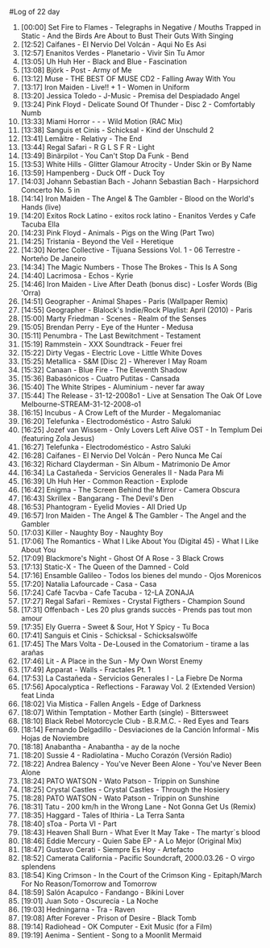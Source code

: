 #Log of 22 day

1. [00:00] Set Fire to Flames - Telegraphs in Negative / Mouths Trapped in Static - And the Birds Are About to Bust Their Guts With Singing
1. [12:52] Caifanes - El Nervio Del Volcán - Aqui No Es Asi
1. [12:57] Enanitos Verdes - Planetario - Vivir Sin Tu Amor
1. [13:05] Uh Huh Her - Black and Blue - Fascination
1. [13:08] Björk - Post - Army of Me
1. [13:12] Muse - THE BEST OF MUSE CD2 - Falling Away With You
1. [13:17] Iron Maiden - Live!! + 1 - Women in Uniform
1. [13:20] Jessica Toledo - J-Music - Premisa del Despiadado Angel
1. [13:24] Pink Floyd - Delicate Sound Of Thunder - Disc 2 - Comfortably Numb
1. [13:33] Miami Horror - - - Wild Motion (RAC Mix)
1. [13:38] Sanguis et Cinis - Schicksal - Kind der Unschuld 2
1. [13:41] Lemâitre - Relativy - The End
1. [13:44] Regal Safari - R G L S F R - Light
1. [13:49] Binärpilot - You Can't Stop Da Funk - Bend
1. [13:53] White Hills - Glitter Glamour Atrocity - Under Skin or By Name
1. [13:59] Hampenberg - Duck Off - Duck Toy
1. [14:03] Johann Sebastian Bach - Johann Sebastian Bach - Harpsichord Concerto No. 5 in
1. [14:14] Iron Maiden - The Angel & The Gambler - Blood on the World's Hands (live)
1. [14:20] Exitos Rock Latino - exitos rock latino - Enanitos Verdes y Cafe Tacuba Ella
1. [14:23] Pink Floyd - Animals - Pigs on the Wing (Part Two)
1. [14:25] Tristania - Beyond the Veil - Heretique
1. [14:30] Nortec Collective - Tijuana Sessions Vol. 1 - 06 Terrestre - Norteño De Janeiro
1. [14:34] The Magic Numbers - Those The Brokes - This Is A Song
1. [14:40] Lacrimosa - Echos - Kyrie
1. [14:46] Iron Maiden - Live After Death (bonus disc) - Losfer Words (Big 'Orra)
1. [14:51] Geographer - Animal Shapes - Paris (Wallpaper Remix)
1. [14:55] Geographer - Blalock's Indie/Rock Playlist: April (2010) - Paris
1. [15:00] Marty Friedman - Scenes - Realm of the Senses
1. [15:05] Brendan Perry - Eye of the Hunter - Medusa
1. [15:11] Penumbra - The Last Bewitchment - Testament
1. [15:19] Rammstein - XXX Soundtrack - Feuer frei
1. [15:22] Dirty Vegas - Electric Love - Little White Doves
1. [15:25] Metallica - S&M [Disc 2] - Wherever I May Roam
1. [15:32] Canaan - Blue Fire - The Eleventh Shadow
1. [15:36] Babasónicos - Cuatro Putitas - Cansada
1. [15:40] The White Stripes - Aluminium - never far away
1. [15:44] The Release - 31-12-2008o1 - Live at Sensation The Oak Of Love Melbourne-STREAM-31-12-2008-o1
1. [16:15] Incubus - A Crow Left of the Murder - Megalomaniac
1. [16:20] Telefunka - Electrodoméstico - Astro Saluki
1. [16:25] Jozef van Wissem - Only Lovers Left Alive OST - In Templum Dei (featuring Zola Jesus)
1. [16:27] Telefunka - Electrodoméstico - Astro Saluki
1. [16:28] Caifanes - El Nervio Del Volcán - Pero Nunca Me Caí
1. [16:32] Richard Clayderman - Sin Album - Matrimonio De Amor
1. [16:34] La Castañeda - Servicios Generales II - Nada Para Mi
1. [16:39] Uh Huh Her - Common Reaction - Explode
1. [16:42] Enigma - The Screen Behind the Mirror - Camera Obscura
1. [16:43] Skrillex - Bangarang - The Devil's Den
1. [16:53] Phantogram - Eyelid Movies - All Dried Up
1. [16:57] Iron Maiden - The Angel & The Gambler - The Angel and the Gambler
1. [17:03] Killer - Naughty Boy - Naughty Boy
1. [17:06] The Romantics - What I Like About You (Digital 45) - What I Like About You
1. [17:09] Blackmore's Night - Ghost Of A Rose - 3 Black Crows
1. [17:13] Static-X - The Queen of the Damned - Cold
1. [17:16] Ensamble Galileo - Todos los bienes del mundo - Ojos Morenicos
1. [17:20] Natalia Lafourcade - Casa - Casa
1. [17:24] Café Tacvba - Cafe Tacuba - 12-LA ZONAJA
1. [17:27] Regal Safari - Remixes - Crystal Figthers - Champion Sound
1. [17:31] Offenbach - Les 20 plus grands succès - Prends pas tout mon amour
1. [17:35] Ely Guerra - Sweet & Sour, Hot Y Spicy - Tu Boca
1. [17:41] Sanguis et Cinis - Schicksal - Schicksalswölfe
1. [17:45] The Mars Volta - De-Loused in the Comatorium - tirame a las arañas
1. [17:46] Lit - A Place in the Sun - My Own Worst Enemy
1. [17:49] Apparat - Walls - Fractales Pt. 1
1. [17:53] La Castañeda - Servicios Generales I - La Fiebre De Norma
1. [17:56] Apocalyptica - Reflections - Faraway Vol. 2 (Extended Version) feat Linda
1. [18:02] Via Mistica - Fallen Angels - Edge of Darkness
1. [18:07] Within Temptation - Mother Earth (single) - Bittersweet
1. [18:10] Black Rebel Motorcycle Club - B.R.M.C. - Red Eyes and Tears
1. [18:14] Fernando Delgadillo - Desviaciones de la Canción Informal - Mis Hojas de Noviembre
1. [18:18] Anabantha - Anabantha - ay de la noche
1. [18:20] Sussie 4 - Radiolatina - Mucho Corazón (Versión Radio)
1. [18:22] Andrea Balency - You've Never Been Alone - You've Never Been Alone
1. [18:24] PATO WATSON - Wato Patson - Trippin on Sunshine
1. [18:25] Crystal Castles - Crystal Castles - Through the Hosiery
1. [18:28] PATO WATSON - Wato Patson - Trippin on Sunshine
1. [18:31] Tatu - 200 km/h in the Wrong Lane - Not Gonna Get Us (Remix)
1. [18:35] Haggard - Tales of Ithiria - La Terra Santa
1. [18:40] sToa - Porta VI - Part
1. [18:43] Heaven Shall Burn - What Ever It May Take - The martyr`s blood
1. [18:46] Eddie Mercury - Quien Sabe EP - A Lo Mejor (Original Mix)
1. [18:47] Gustavo Cerati - Siempre Es Hoy - Artefacto
1. [18:52] Camerata California - Pacific Soundcraft, 2000.03.26 - O virgo splendens
1. [18:54] King Crimson - In the Court of the Crimson King - Epitaph/March For No Reason/Tomorrow and Tomorrow
1. [18:59] Salón Acapulco - Fandango - Bikini Lover
1. [19:01] Juan Soto - Oscurecía - La Noche
1. [19:03] Hedningarna - Tra - Raven
1. [19:08] After Forever - Prison of Desire - Black Tomb
1. [19:14] Radiohead - OK Computer - Exit Music (for a Film)
1. [19:19] Aenima - Sentient - Song to a Moonlit Mermaid
